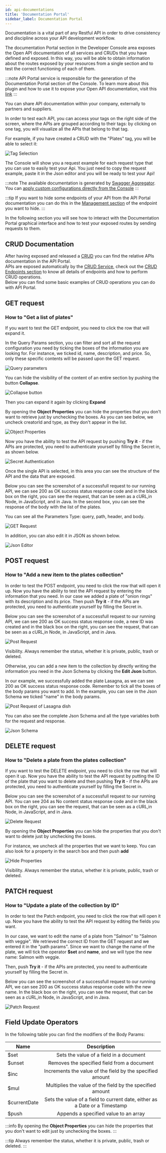 ```yaml
---
id: api-documentations
title: 'Documentation Portal'
sidebar_label: Documentation Portal
---
```


Documentation is a vital part of any Restful API in order to drive consistency and discipline across your API development workflow.

The documentation Portal section in the Developer Console area exposes the Open API documentation of all services and CRUDs that you have defined and exposed. In this way, you will be able to obtain information about the routes exposed by your resources from a single section and to test the correct functioning of each of them.

:::note
API Portal service is responsible for the generation of the Documentation Portal section of the Console. To learn more about this plugin and how to use it to expose your Open API documentation, visit this [link](../../runtime_suite/api-portal/overview.md)
:::

You can share API documentation within your company, externally to partners and suppliers.

In order to test each API, you can access your tags on the right side of the screen, where the APIs are grouped according to their tags: by clicking on one tag, you will visualize all the APIs that belong to that tag.

For example, if you have created a CRUD with the "Plates" tag, you will be able to select it:

![Tag Selection](img/listPlates.png)

The Console will show you a request example for each request type that you can use to easily test your Api. You just need to copy the request example, paste it in the Json editor and you will be ready to test your Api!

:::note
The available documentation is generated by [Swagger Aggregator](../../runtime_suite/swagger-aggregator/overview).  
You can [apply custom configurations directly from the Console](../api-console/advanced-section/swagger-aggregator/configuration.md)
:::

:::tip
If you want to hide some endpoints of your API from the API Portal documentation you can do this in the [Management section](../../development_suite/api-console/api-design/endpoints.md#manage-the-visibility-of-your-endpoints) of the endpoint you want to hide.
:::

In the following section you will see how to interact with the Documentation Portal graphical interface and how to test your exposed routes by sending requests to them.

## CRUD Documentation

After having exposed and released a [CRUD](../../development_suite/api-console/api-design/crud_advanced.md) you can find the relative APIs documentation in the API Portal.  
APIs are exposed automatically by the [CRUD Service](../../runtime_suite/crud-service/overview_and_usage), check out the [CRUD Endpoints section](../../runtime_suite/crud-service/overview_and_usage#crud-endpoints) to know all details of endpoints and how to perform CRUD operations.  
Below you can find some basic examples of CRUD operations you can do with API Portal.

## GET request

### How to "Get a list of plates"

If you want to test the GET endpoint, you need to click the row that will expand it.

In the Query Params section, you can filter and sort all the request configuration you need by ticking the boxes of the information you are looking for. For instance, we ticked id, name, description, and price. So, only these specific contents will be passed upon the GET request.

![Query parameters](img/queryParams.png)

You can hide the visibility of the content of an entire section by pushing the button **Collapse**.

![Collapse button](img/expand.png)

Then you can expand it again by clicking **Expand**

By opening the **Object Properties** you can hide the properties that you don't want to retrieve just by unchecking the boxes.
As you can see below, we uncheck creatorId and type, as they don't appear in the list.

![Object Properties](img/object-properties.png)

Now you have the ability to test the API request by pushing **Try it** - if the APIs are protected, you need to authenticate yourself by filling the Secret in, as shown below.

![Secret Authentication](img/secretPlates.png)

Once the single API is selected, in this area you can see the structure of the API and the data that are exposed.

Below you can see the screenshot of a successfull request to our running API, we can see 200 as OK success status response code and in the black box on the right, you can see the request, that can be seen as a cURL,in Node, in JavaScript, and in Java.
In the second box, you can see the response of the body with the list of the plates.

You can see all the Parameters Type: query, path, header, and body.

![GET Request](img/GET.png)

In addition, you can also edit it in JSON as shown below.

![Json Editor](img/editJSON.png)

## POST request

### How to "Add a new item to the plates collection"

In order to test the POST endpoint, you need to click the row that will open it up. Now you have the ability to test the API request by entering the information that you need.
In our case we added a plate of "onion rings" with its description and its price.
Then push **Try it** - if the APIs are protected, you need to authenticate yourself by filling the Secret in.

Below you can see the screenshot of a successfull request to our running API, we can see 200 as OK success status response code, a new ID was created and in the black box on the right, you can see the request, that can be seen as a cURL,in Node, in JavaScript, and in Java.

![Post Request](img/PostOnion.png)

Visibility. Always remember the status, whether it is private, public, trash or deleted.

Otherwise, you can add a new item to the collection by directly writing the information you need in the Json Schema by clicking the **Edit Json** button.

In our example, we successfully added the plate Lasagna, as we can see 200 as OK success status response code.
Remember to tick all the boxes of the body params you want to add. In the example, you can see in the Json Schema we ticked "name" in the body params.

![Post Request of Lasagna dish](img/postLasagna.png)

You can also see the complete Json Schema and all the type variables both for the request and response.

![Json Schema](img/json.png)

## DELETE request

### How to "Delete a plate from the plates collection"

If you want to test the DELETE endpoint, you need to click the row that will open it up. Now you have the ability to test the API request by putting the ID of the plate that you want to delete and then pushing **Try it** - if the APIs are protected, you need to authenticate yourself by filling the Secret in.

Below you can see the screenshot of a successfull request to our running API. You can see 204 as No content status response code and in the black box on the right, you can see the request, that can be seen as a cURL,in Node, in JavaScript, and in Java.

![Delete Request](img/deleteOnion.png)

By opening the **Object Properties** you can hide the properties that you don't want to delete just by unchecking the boxes.

For instance, we uncheck all the properties that we want to keep.
You can also look for a property in the search box and then push **add**

![Hide Properties](img/properties.png)

Visibility. Always remember the status, whether it is private, public, trash or deleted.

## PATCH request

### How to "Update a plate of the collection by ID"

In order to test the Patch endpoint, you need to click the row that will open it up. Now you have the ability to test the API request by editing the fields you want.

In our case, we want to edit the name of a plate from "Salmon" to "Salmon with veggie". We retrieved the correct ID from the GET request and we entered it in the "path params". Since we want to change the name of the plate, we will tick the operator **$set** and **name**, and we will type the new name: Salmon with veggie.

Then, push **Try it** - if the APIs are protected, you need to authenticate yourself by filling the Secret in.

Below you can see the screenshot of a successfull request to our running API, we can see 200 as OK success status response code with the new name. In the black box on the right, you can see the request, that can be seen as a cURL,in Node, in JavaScript, and in Java.

![Patch Request](img/patchPlate.png)

## Field Update Operators

In the following table you can find the modifiers of the Body Params:

| Name          | Description                                                               |
| ------------- |:-------------------------------------------------------------------------:|
| $set          |Sets the value of a field in a document                                    |
| $unset        |Removes the specified field from a document                                |
| $inc          |Increments the value of the field by the specified amount                  |
| $mul          |Multiplies the value of the field by the specified amount                  |
| $currentDate  |Sets the value of a field to current date, either as a Date or a Timestamp |
| $push         |Appends a specified value to an array                                      |

:::info
By opening the **Object Properties** you can hide the properties that you don't want to edit just by unchecking the boxes.
:::

:::tip
Always remember the status, whether it is private, public, trash or deleted.
:::
